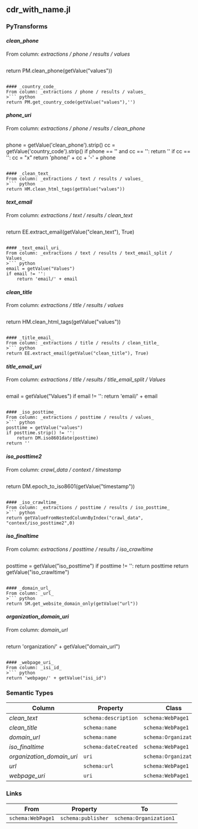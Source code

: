 ## cdr_with_name.jl

### PyTransforms
#### _clean_phone_
From column: _extractions / phone / results / values_
>``` python
return PM.clean_phone(getValue("values"))
```

#### _country_code_
From column: _extractions / phone / results / values_
>``` python
return PM.get_country_code(getValue("values"),'')
```

#### _phone_uri_
From column: _extractions / phone / results / clean_phone_
>``` python
phone = getValue('clean_phone').strip()
cc = getValue('country_code').strip()
if phone == ''  and cc == '':
    return ''
if cc == '':
    cc = "x"
return 'phone/' + cc + '-' + phone
```

#### _clean_text_
From column: _extractions / text / results / values_
>``` python
return HM.clean_html_tags(getValue("values"))
```

#### _text_email_
From column: _extractions / text / results / clean_text_
>``` python
return EE.extract_email(getValue("clean_text"), True)
```

#### _text_email_uri_
From column: _extractions / text / results / text_email_split / Values_
>``` python
email = getValue("Values")
if email != '':
    return 'email/' + email
```

#### _clean_title_
From column: _extractions / title / results / values_
>``` python
return HM.clean_html_tags(getValue("values"))
```

#### _title_email_
From column: _extractions / title / results / clean_title_
>``` python
return EE.extract_email(getValue("clean_title"), True)
```

#### _title_email_uri_
From column: _extractions / title / results / title_email_split / Values_
>``` python
email = getValue("Values")
if email != '':
    return 'email/' + email
```

#### _iso_posttime_
From column: _extractions / posttime / results / values_
>``` python
posttime = getValue("values")
if posttime.strip() != '':
    return DM.iso8601date(posttime)
return ''
```

#### _iso_posttime2_
From column: _crawl_data / context / timestamp_
>``` python
return DM.epoch_to_iso8601(getValue("timestamp"))
```

#### _iso_crawltime_
From column: _extractions / posttime / results / iso_posttime_
>``` python
return getValueFromNestedColumnByIndex("crawl_data", "context/iso_posttime2",0)
```

#### _iso_finaltime_
From column: _extractions / posttime / results / iso_crawltime_
>``` python
posttime = getValue("iso_posttime")
if posttime != '':
    return posttime
return getValue("iso_crawltime")
```

#### _domain_url_
From column: _url_
>``` python
return SM.get_website_domain_only(getValue("url"))
```

#### _organization_domain_uri_
From column: _domain_url_
>``` python
return 'organization/' + getValue("domain_url")
```

#### _webpage_uri_
From column: _isi_id_
>``` python
return 'webpage/' + getValue("isi_id")
```


### Semantic Types
| Column | Property | Class |
|  ----- | -------- | ----- |
| _clean_text_ | `schema:description` | `schema:WebPage1`|
| _clean_title_ | `schema:name` | `schema:WebPage1`|
| _domain_url_ | `schema:name` | `schema:Organization1`|
| _iso_finaltime_ | `schema:dateCreated` | `schema:WebPage1`|
| _organization_domain_uri_ | `uri` | `schema:Organization1`|
| _url_ | `schema:url` | `schema:WebPage1`|
| _webpage_uri_ | `uri` | `schema:WebPage1`|


### Links
| From | Property | To |
|  --- | -------- | ---|
| `schema:WebPage1` | `schema:publisher` | `schema:Organization1`|
